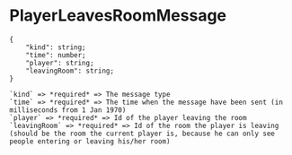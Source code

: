 # PlayerLeavesRoomMessage

```
{
    "kind": string;
    "time": number;
    "player": string;
    "leavingRoom": string;
}
```

    `kind` => *required* => The message type
    `time` => *required* => The time when the message have been sent (in milliseconds from 1 Jan 1970)
    `player` => *required* => Id of the player leaving the room
    `leavingRoom` => *required* => Id of the room the player is leaving (should be the room the current player is, because he can only see people entering or leaving his/her room)